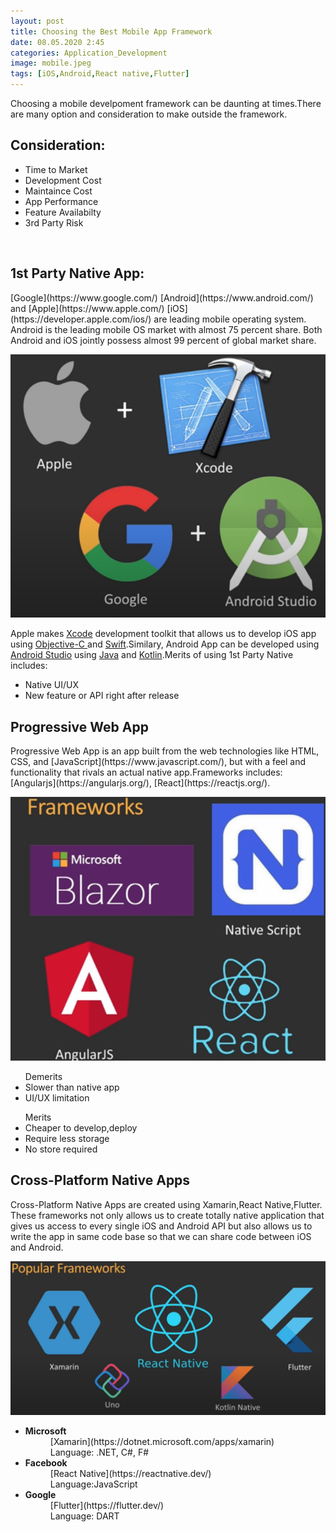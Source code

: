 ```yaml
---
layout: post
title: Choosing the Best Mobile App Framework
date: 08.05.2020 2:45
categories: Application_Development
image: mobile.jpeg
tags: [iOS,Android,React native,Flutter]
---
```


Choosing a mobile develpoment framework can be daunting at times.There are many option and consideration to make outside the framework.<br>
<h2>Consideration:</h2>
<ul>
<li>Time to Market</li>
<li>Development Cost</li>
<li>Maintaince Cost</li>
<li>App Performance</li>
<li>Feature Availabilty</li>
<li>3rd Party Risk</li>
</ul><br>
<h2>1st Party Native App:</h2>
[Google](https://www.google.com/) [Android](https://www.android.com/) and [Apple](https://www.apple.com/) [iOS](https://developer.apple.com/ios/) are leading mobile operating system. Android is the leading mobile OS market with almost 75 percent share. Both Android and iOS jointly possess almost 99 percent of global market share.<br>

![](/assets/images/1native.png)

Apple makes [Xcode](https://developer.apple.com/xcode/) development toolkit that allows us to develop iOS app using [ Objective-C
](https://developer.apple.com/library/archive/documentation/Cocoa/Conceptual/ProgrammingWithObjectiveC/Introduction/Introduction.html) and [Swift](https://developer.apple.com/swift/).Similary, Android App can be developed using [Android Studio](https://developer.android.com/studio) using [Java](https://www.java.com/en/) and [Kotlin](https://kotlinlang.org/).Merits of using 1st Party Native includes:
<ul>
<li>Native UI/UX</li>
<li>New feature or API right after release</li>
</ul>

<h2>Progressive Web App</h2>
Progressive Web App is an app built from the web technologies like HTML, CSS, and [JavaScript](https://www.javascript.com/), but with a feel and functionality that rivals an actual native app.Frameworks includes: [Angularjs](https://angularjs.org/), [React](https://reactjs.org/).<br>

![](/assets/images/2frame.png)

<ul>Demerits
<li>Slower than native app</li>
<li>UI/UX limitation</li>
</ul>
<ul>Merits
<li>Cheaper to develop,deploy</li>
<li>Require less storage</li>
<li>No store required</li>
</ul>

<h2>Cross-Platform Native Apps</h2>
Cross-Platform Native Apps are created using Xamarin,React Native,Flutter. These frameworks not only allows us to create totally native application that gives us access to every single iOS and Android API but also allows us to write the app in same code base so that we can share code between iOS and Android.<br>

![](/assets/images/3cross.png)

<ul><dl>
<li><dt><b>Microsoft</b></dt></li>
<dd>[Xamarin](https://dotnet.microsoft.com/apps/xamarin)</dd>
<dd>Language: .NET, C#, F#</dd>
<li><dt><b>Facebook</b></dt></li>
<dd>[React Native](https://reactnative.dev/)</dd>
<dd>Language:JavaScript</dd>
<li><dt><b>Google</b></dt></li>
<dd>[Flutter](https://flutter.dev/)</dd>
<dd>Language: DART</dd>
</dl>
</ul>
